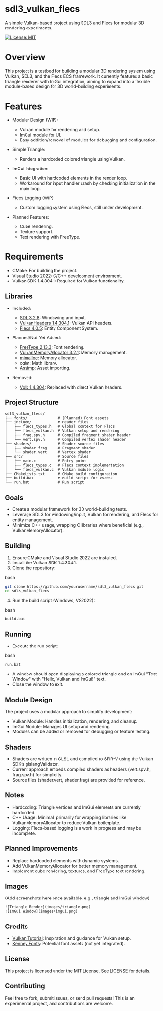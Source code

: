 
# sdl3_vulkan_flecs

A simple Vulkan-based project using SDL3 and Flecs for modular 3D rendering experiments.

[![License: MIT](https://img.shields.io/badge/License-MIT-yellow.svg)](https://opensource.org/licenses/MIT)

# Overview

This project is a testbed for building a modular 3D rendering system using Vulkan, SDL3, and the Flecs ECS framework. It currently features a basic triangle renderer with ImGui integration, aiming to expand into a flexible module-based design for 3D world-building experiments.

# Features

- Modular Design (WIP):
    - Vulkan module for rendering and setup.
    - ImGui module for UI.
    - Easy addition/removal of modules for debugging and configuration.
        
- Simple Triangle:
    - Renders a hardcoded colored triangle using Vulkan.
        
- ImGui Integration:
    - Basic UI with hardcoded elements in the render loop.
    - Workaround for input handler crash by checking initialization in the main loop.
        
- Flecs Logging (WIP):
    - Custom logging system using Flecs, still under development.
        
- Planned Features:
    - Cube rendering.
    - Texture support.
    - Text rendering with FreeType.
        
# Requirements
- CMake: For building the project.
- Visual Studio 2022: C/C++ development environment.
- Vulkan SDK 1.4.304.1: Required for Vulkan functionality.

## Libraries

- Included:
    - [SDL 3.2.8](https://github.com/libsdl-org/SDL): Windowing and input.
    - [VulkanHeaders 1.4.304.1](https://github.com/KhronosGroup/Vulkan-Headers): Vulkan API headers.
    - [Flecs 4.0.5](https://github.com/SanderMertens/flecs): Entity Component System.
        
- Planned/Not Yet Added:
    - [FreeType 2.13.3](https://github.com/freetype/freetype): Font rendering.
    - [VulkanMemoryAllocator 3.2.1](https://github.com/GPUOpen-LibrariesAndSDKs/VulkanMemoryAllocator): Memory management.
    - [mimalloc](https://github.com/microsoft/mimalloc): Memory allocator.
    - [cglm](https://github.com/recp/cglm): Math library.
    - [Assimp](https://github.com/assimp/assimp): Asset importing.
    
- Removed:
    - [Volk 1.4.304](https://github.com/zeux/volk): Replaced with direct Vulkan headers.
    

## Project Structure

```text
sdl3_vulkan_flecs/
├── fonts/              # (Planned) Font assets
├── include/            # Header files
│   ├── flecs_types.h   # Global context for Flecs
│   ├── flecs_vulkan.h  # Vulkan setup and rendering
│   ├── frag.spv.h      # Compiled fragment shader header
│   └── vert.spv.h      # Compiled vertex shader header
├── shaders/            # Shader source files
│   ├── shader.frag     # Fragment shader
│   └── shader.vert     # Vertex shader
├── src/                # Source files
│   ├── main.c          # Entry point
│   ├── flecs_types.c   # Flecs context implementation
│   └── flecs_vulkan.c  # Vulkan module logic
├── CMakeLists.txt      # CMake build configuration
├── build.bat           # Build script for VS2022
└── run.bat             # Run script
```

## Goals
- Create a modular framework for 3D world-building tests.
- Leverage SDL3 for windowing/input, Vulkan for rendering, and Flecs for entity management.
- Minimize C++ usage, wrapping C libraries where beneficial (e.g., VulkanMemoryAllocator).
## Building

1. Ensure CMake and Visual Studio 2022 are installed.
2. Install the Vulkan SDK 1.4.304.1.
3. Clone the repository:
    
 bash
```bash
git clone https://github.com/yourusername/sdl3_vulkan_flecs.git
cd sdl3_vulkan_flecs
```
    
4. Run the build script (Windows, VS2022):
    
bash
```bash
build.bat
```

## Running

- Execute the run script:
    
bash
```bash
run.bat
```
- A window should open displaying a colored triangle and an ImGui "Test Window" with "Hello, Vulkan and ImGui!" text.
- Close the window to exit.

## Module Design

The project uses a modular approach to simplify development:
- Vulkan Module: Handles initialization, rendering, and cleanup.
- ImGui Module: Manages UI setup and rendering.
- Modules can be added or removed for debugging or feature testing.

## Shaders
- Shaders are written in GLSL and compiled to SPIR-V using the Vulkan SDK’s glslangValidator.
- Current approach embeds compiled shaders as headers (vert.spv.h, frag.spv.h) for simplicity.
- Source files (shader.vert, shader.frag) are provided for reference.

## Notes
- Hardcoding: Triangle vertices and ImGui elements are currently hardcoded.
- C++ Usage: Minimal, primarily for wrapping libraries like VulkanMemoryAllocator to reduce Vulkan boilerplate.
- Logging: Flecs-based logging is a work in progress and may be incomplete.

## Planned Improvements
- Replace hardcoded elements with dynamic systems.
- Add VulkanMemoryAllocator for better memory management.
- Implement cube rendering, textures, and FreeType text rendering.

## Images

(Add screenshots here once available, e.g., triangle and ImGui window)

```text
![Triangle Render](images/triangle.png)
![ImGui Window](images/imgui.png)
```

## Credits
- [Vulkan Tutorial](https://vulkan-tutorial.com): Inspiration and guidance for Vulkan setup.
- [Kenney Fonts](https://kenney.nl/assets/kenney-fonts): Potential font assets (not yet integrated).

## License

This project is licensed under the MIT License. See LICENSE for details.

## Contributing

Feel free to fork, submit issues, or send pull requests! This is an experimental project, and contributions are welcome.